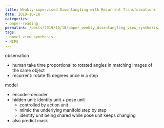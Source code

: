 ```yaml
---
title: Weakly-supervised Disentangling with Recurrent Transformations for 3D View Synthesis
date: 2019-10-18
categories:
- paper-reading
permalink: /posts/2019/10/18/paper_weekly_disentangling_view_synthesis/
tags:
- novel view synthesis
- NIPS
---
```



observation
- human take time proportional to rotated angles in matching images of the same object
- recurrent: rotate 15 degrees once in a step

model
- encoder-decoder
- hidden unit: identity unit + pose unit
    - controlled by action unit
    - mimic the underlying manifold step by step
    - identity unit being shared while pose unit keeps changing
- also predict mask
